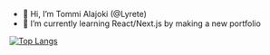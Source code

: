 - 👋 Hi, I’m Tommi Alajoki (@Lyrete)
- 🌱 I’m currently learning React/Next.js by making a new portfolio

[![Top Langs](https://github-readme-stats.vercel.app/api/top-langs/?username=lyrete&layout=compact&theme=dark)](https://github.com/anuraghazra/github-readme-stats)

<!---
Lyrete/Lyrete is a ✨ special ✨ repository because its `README.md` (this file) appears on your GitHub profile.
You can click the Preview link to take a look at your changes.
--->
